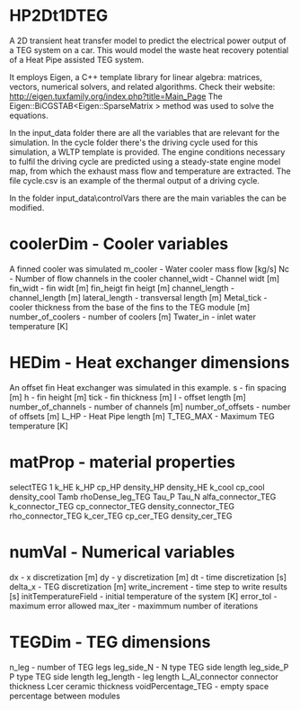 # HP2Dt1DTEG
A 2D transient heat transfer model to predict the electrical power output of a TEG system on a car. This would model the waste heat recovery potential of a Heat Pipe assisted TEG system.

It employs Eigen, a C++ template library for linear algebra: matrices, vectors, numerical solvers, and related algorithms. Check their website: http://eigen.tuxfamily.org/index.php?title=Main_Page
The Eigen::BiCGSTAB<Eigen::SparseMatrix<double> > method was used to solve the equations.

In the input_data folder there are all the variables that are relevant for the simulation. 
In the cycle folder there's the driving cycle used for this simulation, a WLTP template is provided. The engine conditions necessary to fulfil the driving cycle are predicted using a steady-state engine model map, from which the exhaust mass flow and temperature are extracted. The file cycle.csv is an example of the thermal output of a driving cycle.

In the folder input_data\controlVars there are the main variables the can be modified.

# coolerDim - Cooler variables
A finned cooler was simulated
m_cooler - Water cooler mass flow [kg/s]
Nc - Number of flow channels in the cooler
channel_widt - Channel widt [m]
fin_widt - fin widt [m]
fin_heigt fin heigt [m]
channel_length - channel_length [m]
lateral_length - transversal length [m]
Metal_tick - cooler thickness from the base of the fins to the TEG module [m]
number_of_coolers - number of coolers [m]
Twater_in - inlet water temperature [K]

# HEDim - Heat exchanger dimensions
An offset fin Heat exchanger was simulated in this example.
s - fin spacing [m]
h - fin height [m]
tick - fin thickness [m] 
l - offset length [m] 
number_of_channels - number of channels [m]
number_of_offsets - number of offsets [m]
L_HP - Heat Pipe length [m]
T_TEG_MAX - Maximum TEG temperature [K]

# matProp - material properties
selectTEG 1
k_HE 
k_HP 
cp_HP 
density_HP 
density_HE 
k_cool 
cp_cool 
density_cool 
Tamb 
rhoDense_leg_TEG 
Tau_P 
Tau_N 
alfa_connector_TEG 
k_connector_TEG 
cp_connector_TEG 
density_connector_TEG 
rho_connector_TEG
k_cer_TEG 
cp_cer_TEG 
density_cer_TEG 

# numVal - Numerical variables
dx - x discretization [m]
dy - y discretization [m]
dt - time discretization [s]
delta_x - TEG discretization [m]
write_increment - time step to write results [s]
initTemperatureField - initial temperature of the system [K]
error_tol - maximum error allowed
max_iter - maximmum number of iterations

# TEGDim - TEG dimensions
n_leg - number of TEG legs
leg_side_N - N type TEG side length
leg_side_P  P type TEG side length
leg_length - leg length
L_Al_connector connector thickness
Lcer ceramic thickness
voidPercentage_TEG - empty space percentage between modules
